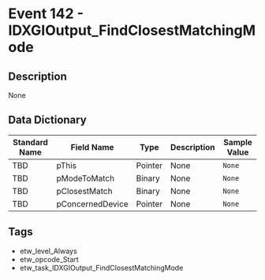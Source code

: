 # Event 142 - IDXGIOutput_FindClosestMatchingMode

## Description
None

## Data Dictionary
|Standard Name|Field Name|Type|Description|Sample Value|
|---|---|---|---|---|
|TBD|pThis|Pointer|None|`None`|
|TBD|pModeToMatch|Binary|None|`None`|
|TBD|pClosestMatch|Binary|None|`None`|
|TBD|pConcernedDevice|Pointer|None|`None`|

## Tags
* etw_level_Always
* etw_opcode_Start
* etw_task_IDXGIOutput_FindClosestMatchingMode